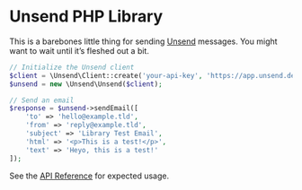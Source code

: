 # Unsend PHP Library

This is a barebones little thing for sending [Unsend](https://unsend.dev) messages. You might want to wait until it’s fleshed out a bit.

```php
// Initialize the Unsend client
$client = \Unsend\Client::create('your-api-key', 'https://app.unsend.dev');
$unsend = new \Unsend\Unsend($client);

// Send an email
$response = $unsend->sendEmail([
    'to' => 'hello@example.tld',
    'from' => 'reply@example.tld',
    'subject' => 'Library Test Email',
    'html' => '<p>This is a test!</p>',
    'text' => 'Heyo, this is a test!'
]);
```

See the [API Reference](https://docs.unsend.dev/api-reference/introduction) for expected usage.
